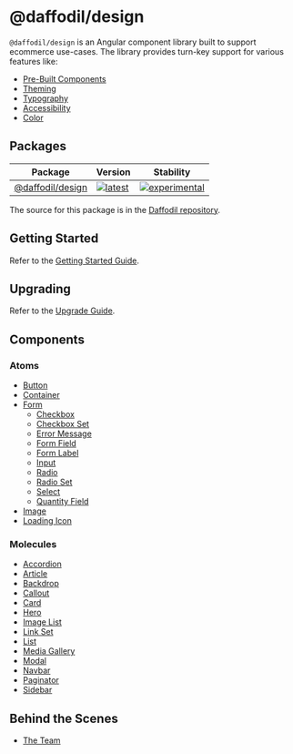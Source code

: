 # @daffodil/design
`@daffodil/design` is an Angular component library built to support ecommerce use-cases. The library provides turn-key support for various features like:

* [Pre-Built Components](#components)
* [Theming](/libs/design/guides/theming.md)
* [Typography](/libs/design/guides/typography.md)
* [Accessibility](/libs/design/guides/accessibility.md)
* [Color](/libs/design/guides/accessibility/color.md)

## Packages
| Package | Version | Stability |
|---|---|---|
| [@daffodil/design](/libs/design/README.md) | [![latest](https://img.shields.io/npm/v/%40daffodil%2Fdesign/latest.svg)](https://npmjs.com/package/@daffodil/design) | [![experimental](https://img.shields.io/static/v1.svg?label=stability&message=experimental&color=orange)](https://www.github.com/graycoreio/daffodil) |

The source for this package is in the [Daffodil repository](https://github.com/graycoreio/daffodil).

## Getting Started
Refer to the [Getting Started Guide](/libs/design/guides/getting-started.md).

## Upgrading
Refer to the [Upgrade Guide](/libs/design/guides/upgrading.md).

## Components

### Atoms
* [Button](/libs/design/src/atoms/button/README.md)
* [Container](/libs/design/src/atoms/container/README.md)
* [Form](/libs/design/src/atoms/form/README.md)
  * [Checkbox](/libs/design/src/atoms/form/checkbox/README.md)
  * [Checkbox Set](/libs/design/src/atoms/form/checkbox-set/README.md)
  * [Error Message](/libs/design/src/atoms/form/error-message/README.md)
  * [Form Field](/libs/design/src/atoms/form/form-field/README.md)
  * [Form Label](/libs/design/src/atoms/form/form-label/README.md)
  * [Input](/libs/design/src/atoms/form/input/README.md)
  * [Radio](/libs/design/src/atoms/form/radio/README.md)
  * [Radio Set](/libs/design/src/atoms/form/radio-set/README.md)
  * [Select](/libs/design/src/atoms/form/select/README.md)
  * [Quantity Field](/libs/design/src/atoms/form/quantity-field/README.md)
* [Image](/libs/design/src/atoms/image/README.md)
* [Loading Icon](/libs/design/src/atoms/loading-icon/README.md)

### Molecules
* [Accordion](/libs/design/src/molecules/accordion/README.md)
* [Article](/libs/design/src/molecules/article/README.md)
* [Backdrop](/libs/design/src/molecules/backdrop/README.md)
* [Callout](/libs/design/src/molecules/callout/README.md)
* [Card](/libs/design/src/molecules/card/README.md)
* [Hero](/libs/design/src/molecules/hero/README.md)
* [Image List](/libs/design/src/molecules/image-list/README.md)
* [Link Set](/libs/design/src/molecules/link-set/README.md)
* [List](/libs/design/src/molecules/list/README.md)
* [Media Gallery](/libs/design/src/molecules/media-gallery/README.md)
* [Modal](/libs/design/src/molecules/modal/README.md)
* [Navbar](/libs/design/src/molecules/navbar/README.md)
* [Paginator](/libs/design/src/molecules/paginator/README.md)
* [Sidebar](/libs/design/src/molecules/sidebar/README.md)

## Behind the Scenes
* [The Team](https://github.com/graycoreio/daffodil/graphs/contributors)
